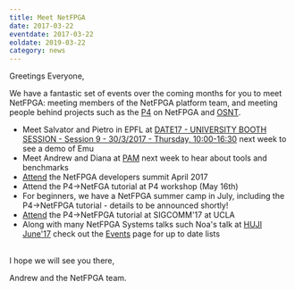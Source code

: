 ```yaml
---
title: Meet NetFPGA
date: 2017-03-22
eventdate: 2017-03-22
eoldate: 2019-03-22
category: news
---
```


Greetings Everyone,

We have a fantastic set of events over the coming months for you to meet NetFPGA: meeting members of the NetFPGA platform team, and meeting people behind projects such as the [P4](https://www.p4.org) on NetFPGA and [OSNT](https://www.OSNT.org).

- Meet Salvator and Pietro in EPFL at [DATE17 - UNIVERSITY BOOTH SESSION - Session 9 - 30/3/2017 - Thursday, 10:00-16:30](https://www.date-conference.com/date17/exhibition/ub-programme) next week to see a demo of Emu
- Meet Andrew and Diana at [PAM](https://research.csiro.au/pam2017/) next week to hear about tools and benchmarks
- [Attend](https://github.com/NetFPGA/NetFPGA-public/wiki/NetFPGA-Developers-Summit-2017) the NetFPGA developers summit April 2017
- Attend the P4->NetFGA tutorial at P4 workshop (May 16th)
- For beginners, we have a NetFPGA summer camp in July, including the P4->NetFPGA tutorial - details to be announced shortly!
- [Attend](http://conferences.sigcomm.org/sigcomm/2017/tutorial-P4-NetFPGA.html) the P4->NetFPGA tutorial at SIGCOMM'17 at UCLA
- Along with many NetFPGA Systems talks such Noa's talk at [HUJI June'17](http://www.cs.huji.ac.il/event/networking_summer/) check out the [Events](/news-and-events.html) page for up to date lists

<br>
I hope we will see you there,

Andrew and the NetFPGA team.
